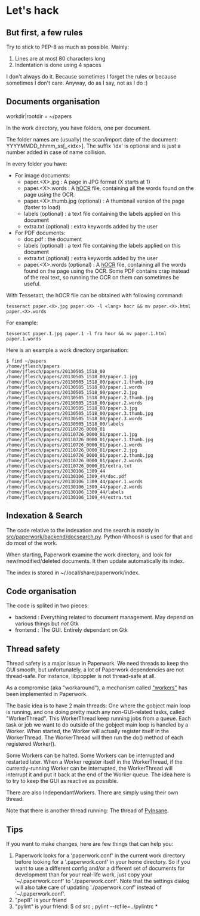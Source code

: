 # Let's hack


## But first, a few rules

Try to stick to PEP-8 as much as possible. Mainly:

1. Lines are at most 80 characters long
2. Indentation is done using 4 spaces

I don't always do it. Because sometimes I forget the rules or because
sometimes I don't care. Anyway, do as I say, not as I do :)


## Documents organisation

workdir|rootdir = ~/papers

In the work directory, you have folders, one per document.

The folder names are (usually) the scan/import date of the document:
YYYYMMDD\_hhmm\_ss[\_&lt;idx&gt;]. The suffix 'idx' is optional and is just
a number added in case of name collision.

In every folder you have:

* For image documents:
  * paper.&lt;X&gt;.jpg : A page in JPG format (X starts at 1)
  * paper.&lt;X&gt;.words : A
    [hOCR](https://docs.google.com/document/d/1QQnIQtvdAC_8n92-LhwPcjtAUFwBlzE8EWnKAxlgVf0/preview)
	file, containing all the words found on the page using the OCR.
  * paper.&lt;X&gt;.thumb.jpg (optional) : A thumbnail version of the page (faster to load)
  * labels (optional) : a text file containing the labels applied on this document
  * extra.txt (optional) : extra keywords added by the user
* For PDF documents:
  * doc.pdf : the document
  * labels (optional) : a text file containing the labels applied on this document
  * extra.txt (optional) : extra keywords added by the user
  * paper.&lt;X&gt;.words (optional) : A
    [hOCR](https://docs.google.com/document/d/1QQnIQtvdAC_8n92-LhwPcjtAUFwBlzE8EWnKAxlgVf0/preview)
	file, containing all the words found on the page using the OCR. Some PDF contains crap instead
	of the real text, so running the OCR on them can sometimes be useful.

With Tesseract, the hOCR file can be obtained with following command:

	tesseract paper.<X>.jpg paper.<X> -l <lang> hocr && mv paper.<X>.html paper.<X>.words

For example:

	tesseract paper.1.jpg paper.1 -l fra hocr && mv paper.1.html paper.1.words

Here is an example a work directory organisation:

	$ find ~/papers
	/home/jflesch/papers
	/home/jflesch/papers/20130505_1518_00
	/home/jflesch/papers/20130505_1518_00/paper.1.jpg
	/home/jflesch/papers/20130505_1518_00/paper.1.thumb.jpg
	/home/jflesch/papers/20130505_1518_00/paper.1.words
	/home/jflesch/papers/20130505_1518_00/paper.2.jpg
	/home/jflesch/papers/20130505_1518_00/paper.2.thumb.jpg
	/home/jflesch/papers/20130505_1518_00/paper.2.words
	/home/jflesch/papers/20130505_1518_00/paper.3.jpg
	/home/jflesch/papers/20130505_1518_00/paper.3.thumb.jpg
	/home/jflesch/papers/20130505_1518_00/paper.3.words
	/home/jflesch/papers/20130505_1518_00/labels
	/home/jflesch/papers/20110726_0000_01
	/home/jflesch/papers/20110726_0000_01/paper.1.jpg
	/home/jflesch/papers/20110726_0000_01/paper.1.thumb.jpg
	/home/jflesch/papers/20110726_0000_01/paper.1.words
	/home/jflesch/papers/20110726_0000_01/paper.2.jpg
	/home/jflesch/papers/20110726_0000_01/paper.2.thumb.jpg
	/home/jflesch/papers/20110726_0000_01/paper.2.words
	/home/jflesch/papers/20110726_0000_01/extra.txt
	/home/jflesch/papers/20130106_1309_44
	/home/jflesch/papers/20130106_1309_44/doc.pdf
	/home/jflesch/papers/20130106_1309_44/paper.1.words
	/home/jflesch/papers/20130106_1309_44/paper.2.words
	/home/jflesch/papers/20130106_1309_44/labels
	/home/jflesch/papers/20130106_1309_44/extra.txt


## Indexation & Search

The code relative to the indexation and the search is mostly in
[src/paperwork/backend/docsearch.py](src/paperwork/backend/docsearch.py).
Python-Whoosh is used for that and do most of the work.

When starting, Paperwork examine the work directory, and look for
new/modified/deleted documents. It then update automatically its index.

The index is stored in ~/.local/share/paperwork/index.


## Code organisation

The code is splited in two pieces:
* backend : Everything related to document management. May depend on various things but *not* Gtk
* frontend : The GUI. Entirely dependant on Gtk


## Thread safety

Thread safety is a major issue in Paperwork. We need threads to keep the GUI
smooth, but unfortunately, a lot of Paperwork dependencies are not
thread-safe. For instance, libpoppler is not thread-safe at all.

As a compromise (aka "workaround"), a mechanism called
["workers"](src/paperwork/frontend/workers.py) has been implemented in
Paperwork.

The basic idea is to have 2 main threads: One where the gobject main loop is
running, and one doing pretty much any non-GUI-related tasks, called
"WorkerThread". This WorkerThread keep running jobs from a queue. Each task
or job we want to do outside of the gobject main loop is handled by a Worker.
When started, the Worker will actually register itself in the WorkerThread.
The WorkerThread will then run the do() method of each registered Worker().

Some Workers can be halted. Some Workers can be interrupted and restarted
later. When a Worker register itself in the WorkerThread, if the
currently-running Worker can be interrupted, the WorkerThread will interrupt
it and put it back at the end of the Worker queue. The idea here is to try
to keep the GUI as reactive as possible.

There are also IndependantWorkers. There are simply using their own thread.

Note that there is another thread running: The thread of
[PyInsane](https://github.com/jflesch/pyinsane#readme).


## Tips

If you want to make changes, here are few things that can help you:

1. Paperwork looks for a 'paperwork.conf' in the current work directory before
   looking for a '.paperwork.conf' in your home directory. So if you want to
   use a different config and/or a different set of documents for development
   than for your real-life work, just copy your '~/.paperwork.conf' to
   './paperwork.conf'. Note that the settings dialog will also take care of
   updating './paperwork.conf' instead of '~/.paperwork.conf'.
2. "pep8" is your friend
3. "pylint" is your friend: $ cd src ; pylint --rcfile=../pylintrc \*
